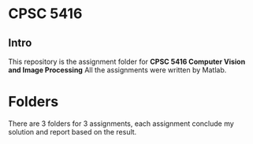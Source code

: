 # CPSC 5416

## Intro
This repository is the assignment folder for **CPSC 5416 Computer Vision and 
Image Processing**
All the assignments were written by Matlab.

# Folders
There are 3 folders for 3 assignments, each assignment conclude my solution
 and report based on the result. 